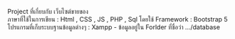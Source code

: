 Project ที่เกี่ยบกับ เว็บไซต์ขายของ 
<br> ภาษาที่ใช้ในการเขียน : Html , CSS , JS , PHP , Sql 
โดยใช้ Framework : Bootstrap 5 
โปรแกรมที่เก็บระบบฐานข้อมูลต่างๆ : Xampp - ข้อมูลอยู่ใน Forlder ที่ชื่อว่า .../database
